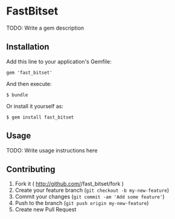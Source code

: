 # FastBitset

TODO: Write a gem description

## Installation

Add this line to your application's Gemfile:

    gem 'fast_bitset'

And then execute:

    $ bundle

Or install it yourself as:

    $ gem install fast_bitset

## Usage

TODO: Write usage instructions here

## Contributing

1. Fork it ( http://github.com/<my-github-username>/fast_bitset/fork )
2. Create your feature branch (`git checkout -b my-new-feature`)
3. Commit your changes (`git commit -am 'Add some feature'`)
4. Push to the branch (`git push origin my-new-feature`)
5. Create new Pull Request
